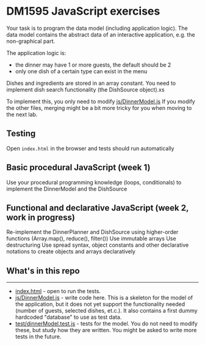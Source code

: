 # DM1595 JavaScript exercises

Your task is to program the data model (including application logic). The data model contains the abstract data of an interactive application, e.g. the non-graphical part.

The application logic is:
- the dinner may have 1 or more guests, the default should be 2
- only one dish of a certain type can exist in the menu

Dishes and ingredients are stored in an array constant. You need to implement dish search functionality (the DishSource object).xs

To implement this, you only need to modify [js/DinnerModel.js](/js/DinnerModel.js) If you modify the other files, merging might be a bit more tricky for you when moving to the next lab.

## Testing

Open `index.html` in the browser and tests should run automatically

## Basic procedural JavaScript (week 1)
Use your procedural programming knowledge (loops, conditionals) to implement the DinnerModel and the DishSource

## Functional and declarative JavaScript (week 2, work in progress)
Re-implement the DinnerPlanner and DishSource using higher-order functions (Array.map(), reduce(), filter())
Use immutable arrays
Use destructuring
Use spread syntax, object constants and other declarative notations to create objects and arrays declaratively


## What's in this repo
-----

* [index.html](/index.html) - open to run the tests. 
* [js/DinnerModel.js](/js/DinnerModel.js) - write code here. This is a skeleton for the model of the application, but it does not yet support the functionality needed (number of guests, selected dishes, et.c.). It also contains a first dummy hardcoded "database" to use as test data.
* [test/dinnerModel.test.js](/test/dinnerModel.test.js) - tests for the model. You do not need to modify these, but study how they are written. You might be asked to write more tests in the future. 

